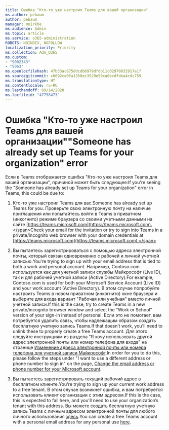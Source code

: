 ```yaml
---
title: Ошибка "Кто-то уже настроил Teams для вашей организации"
ms.author: pebaum
author: pebaum
manager: mnirkhe
ms.audience: Admin
ms.topic: article
ms.service: o365-administration
ROBOTS: NOINDEX, NOFOLLOW
localization_priority: Priority
ms.collection: Adm_O365
ms.custom:
- "9002343"
- "5063"
ms.openlocfilehash: 47b33ac875ddcdb6979dfdb11c02978032917a1f
ms.sourcegitcommit: c6692ce0fa1358ec3529e59ca0ecdfdea4cdc759
ms.translationtype: HT
ms.contentlocale: ru-RU
ms.lasthandoff: 09/14/2020
ms.locfileid: "47758473"
---
```

# <a name="someone-has-already-set-up-teams-for-your-organization-error"></a><span data-ttu-id="84015-102">Ошибка "Кто-то уже настроил Teams для вашей организации"</span><span class="sxs-lookup"><span data-stu-id="84015-102">"Someone has already set up Teams for your organization" error</span></span>

<span data-ttu-id="84015-103">Если в Teams отображается ошибка "Кто-то уже настроил Teams для вашей организации", причиной может быть следующее:</span><span class="sxs-lookup"><span data-stu-id="84015-103">If you're seeing the "Someone has already set up Teams for your organization" error in Teams, this could be due to:</span></span>

1. <span data-ttu-id="84015-104">Кто-то уже настроил Teams для вас.</span><span class="sxs-lookup"><span data-stu-id="84015-104">Someone has already set up Teams for you.</span></span> <span data-ttu-id="84015-105">Проверьте свою электронную почту на наличие приглашения или попытайтесь войти в Teams в приватном (инкогнито) режиме браузера со своими учетными данными на сайте [https://teams.microsoft.com](https://teams.microsoft.com).</span><span class="sxs-lookup"><span data-stu-id="84015-105">Check your email for the invitation or try to sign into Teams in a private/incognito web browser with your domain credentials at [https://teams.microsoft.com](https://teams.microsoft.com).</span></span>

2. <span data-ttu-id="84015-106">Вы пытаетесь зарегистрироваться с помощью адреса электронной почты, который связан одновременно с рабочей и личной учетной записью.</span><span class="sxs-lookup"><span data-stu-id="84015-106">You're trying to sign up with your email address that is tied to both a work and personal account.</span></span> <span data-ttu-id="84015-107">Например, Contoso.com используется как для учетной записи службы Майкрософт (Live ID), так и для рабочей учетной записи (Active Directory).</span><span class="sxs-lookup"><span data-stu-id="84015-107">For example, Contoso.com is used for both your Microsoft Service Account (Live ID) and your work account (Active Directory).</span></span> <span data-ttu-id="84015-108">В этом случае попробуйте настроить Teams в новом приватном (инкогнито) окне браузера и выберите для входа вариант "Рабочая или учебная" вместо личной учетной записи.</span><span class="sxs-lookup"><span data-stu-id="84015-108">If this is the case, try to create Teams in a new private/incognito browser window and select the “Work or School” version of your sign-in instead of personal.</span></span> <span data-ttu-id="84015-109">Если это не помогает, вам потребуется удалить связь, чтобы надлежащим образом создать бесплатную учетную запись Teams.</span><span class="sxs-lookup"><span data-stu-id="84015-109">If that doesn’t work, you'll need to unlink these to properly create a free Teams account.</span></span> <span data-ttu-id="84015-110">Для этого следуйте инструкциям из раздела "Я хочу использовать другой адрес электронной почты или номер телефона для входа" на странице [Изменение адреса электронной почты или номера телефона для учетной записи Майкрософт](https://support.microsoft.com/help/12407).</span><span class="sxs-lookup"><span data-stu-id="84015-110">In order for you to do this, please follow the steps under "I want to use a different address or phone number to sign in" on the page, [Change the email address or phone number for your Microsoft account](https://support.microsoft.com/help/12407).</span></span>

3. <span data-ttu-id="84015-111">Вы пытаетесь зарегистрировать текущий рабочий адрес в бесплатном клиенте.</span><span class="sxs-lookup"><span data-stu-id="84015-111">You're trying to sign up your current work address to a free tenant.</span></span> <span data-ttu-id="84015-112">В этом случае возникнет ошибка, и вам потребуется использовать клиент организации с этим адресом.</span><span class="sxs-lookup"><span data-stu-id="84015-112">If this is the case, this is expected to fail here, and you'll need to use your organization’s tenant with this address.</span></span> <span data-ttu-id="84015-113">Вы можете создать бесплатную учетную запись Teams с личным адресом электронной почты для любого личного использования [здесь](https://products.office.com/microsoft-teams/group-chat-software).</span><span class="sxs-lookup"><span data-stu-id="84015-113">You can create a free Teams account with a personal email address for any personal use [here](https://products.office.com/microsoft-teams/group-chat-software).</span></span>
